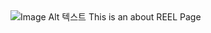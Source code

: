 <img data-action="zoom" src="http://reel.hansung.ac.kr/reel/img/mainlogo.png" alt="Image Alt 텍스트">
This is an about REEL Page 
